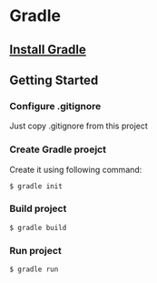 # Gradle

## [Install Gradle](https://docs.gradle.org/current/userguide/installation.html#installing_gradle)

## Getting Started

### Configure .gitignore

Just copy .gitignore from this project

### Create Gradle proejct

Create it using following command:

`$ gradle init`

### Build project

`$ gradle build`

### Run project

`$ gradle run`
